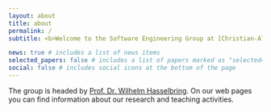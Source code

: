 ```yaml
---
layout: about
title: about
permalink: /
subtitle: <b>Welcome to the Software Engineering Group at [Christian-Albrechts-University (CAU) Kiel](https://www.uni-kiel.de/)</b>

news: true # includes a list of news items
selected_papers: false # includes a list of papers marked as "selected={true}"
social: false # includes social icons at the bottom of the page
---
```


The group is headed by [Prof. Dr. Wilhelm Hasselbring](https://www.uni-kiel.de/en/person/hasselbring-wilhelm-46807). On our web pages you can find information about our research and teaching activities.
